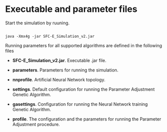 # Executable and parameter files

Start the simulation by ruuning.

```

java -Xmx4g -jar SFC-E_Simulation_v2.jar

```

Running parameters for all supported algorithms are defined in the following files

* **SFC-E_Simulation_v2.jar**. Executable .jar file.

* **parameters**. Parameters for running the simulation.

* **nnprofile**. Artificial Neural Network topology.

* **settings**. Default configuration for running the Parameter Adjustment Genetic Algorithm.

* **gasettings**. Configuration for running the Neural Network training Genetic Algorithm.

* **profile**. The configuration and the parameters for running the Parameter Adjustment procedure.